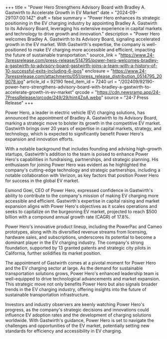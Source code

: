 +++
title = "Power Hero Strengthens Advisory Board with Bradley A. Gastwirth to Accelerate Growth in EV Market"
date = "2024-09-29T07:00:14Z"
draft = false
summary = "Power Hero enhances its strategic positioning in the EV charging industry by appointing Bradley A. Gastwirth to its Advisory Board, leveraging his extensive experience in capital markets and technology to drive growth and innovation."
description = "Power Hero welcomes Bradley A. Gastwirth to its Advisory Board, signaling accelerated growth in the EV market. With Gastwirth's expertise, the company is well-positioned to make EV charging more accessible and efficient, impacting the future of sustainable transportation."
source_link = "https://www.24-7pressrelease.com/press-release/514795/power-hero-welcomes-bradley-a-gastwirth-to-advisory-board-gastwirth-joins-a-team-with-a-history-of-10-successful-exits-including-6-ipos"
enclosure = "https://www.24-7pressrelease.com/attachments/051/press_release_distribution_0514795_209078.jpg"
article_id = 92190
feed_item_id = 7240
url = "/202409/92190-power-hero-strengthens-advisory-board-with-bradley-a-gastwirth-to-accelerate-growth-in-ev-market"
qrcode = "https://cdn.newsramp.app/24-7PressRelease/qrcode/249/29/hint4ZqA.webp"
source = "24-7 Press Release"
+++

<p>Power Hero, a leader in electric vehicle (EV) charging solutions, has announced the appointment of Bradley A. Gastwirth to its Advisory Board, marking a strategic move to bolster its growth in the competitive EV market. Gastwirth brings over 20 years of expertise in capital markets, strategy, and technology, which is expected to significantly benefit Power Hero's expansion and innovation efforts.</p><p>With a notable background that includes founding and advising high-growth startups, Gastwirth's addition to the team is poised to enhance Power Hero's capabilities in fundraising, partnerships, and strategic planning. His enthusiasm for joining Power Hero was evident as he highlighted the company's cutting-edge technology and strategic partnerships, including a notable collaboration with Verizon, as key factors that position Power Hero for success in the global EV market.</p><p>Esmond Goei, CEO of Power Hero, expressed confidence in Gastwirth's ability to contribute to the company's mission of making EV charging more accessible and efficient. Gastwirth's expertise in capital raising and market expansion aligns with Power Hero's objectives as it scales operations and seeks to capitalize on the burgeoning EV market, projected to reach $500 billion with a compound annual growth rate (CAGR) of 17.8%.</p><p>Power Hero's innovative product lineup, including the PowerPac and Cameo prototypes, along with its diversified revenue streams from licensing, hardware sales, and subscriptions, underscores its potential to become a dominant player in the EV charging industry. The company's strong foundation, supported by 13 granted patents and strategic city pilots in California, further solidifies its market position.</p><p>The appointment of Gastwirth comes at a pivotal moment for Power Hero and the EV charging sector at large. As the demand for sustainable transportation solutions grows, Power Hero's enhanced leadership team is well-equipped to drive technological advancements and market expansion. This strategic move not only benefits Power Hero but also signals broader trends in the EV charging industry, offering insights into the future of sustainable transportation infrastructure.</p><p>Investors and industry observers are keenly watching Power Hero's progress, as the company's strategic decisions and innovations could influence EV adoption rates and the development of charging solutions worldwide. With Gastwirth's guidance, Power Hero is set to navigate the challenges and opportunities of the EV market, potentially setting new standards for efficiency and accessibility in EV charging.</p>